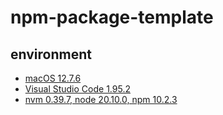 # npm-package-template

## environment

- [macOS 12.7.6](https://www.apple.com/tw/macos/monterey/)
- [Visual Studio Code 1.95.2](https://code.visualstudio.com/)
- [nvm 0.39.7, node 20.10.0, npm 10.2.3](https://nodejs.org/en/)

